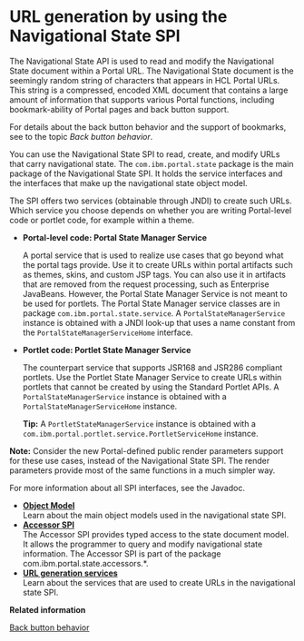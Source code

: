 # URL generation by using the Navigational State SPI

The Navigational State API is used to read and modify the Navigational State document within a Portal URL. The Navigational State document is the seemingly random string of characters that appears in HCL Portal URLs. This string is a compressed, encoded XML document that contains a large amount of information that supports various Portal functions, including bookmark-ability of Portal pages and back button support.

For details about the back button behavior and the support of bookmarks, see to the topic *Back button behavior*.

You can use the Navigational State SPI to read, create, and modify URLs that carry navigational state. The `com.ibm.portal.state` package is the main package of the Navigational State SPI. It holds the service interfaces and the interfaces that make up the navigational state object model.

The SPI offers two services (obtainable through JNDI) to create such URLs. Which service you choose depends on whether you are writing Portal-level code or portlet code, for example within a theme.

-   **Portal-level code: Portal State Manager Service**

    A portal service that is used to realize use cases that go beyond what the portal tags provide. Use it to create URLs within portal artifacts such as themes, skins, and custom JSP tags. You can also use it in artifacts that are removed from the request processing, such as Enterprise JavaBeans. However, the Portal State Manager Service is not meant to be used for portlets. The Portal State Manager service classes are in package `com.ibm.portal.state.service`. A `PortalStateManagerService` instance is obtained with a JNDI look-up that uses a name constant from the `PortalStateManagerServiceHome` interface.

-   **Portlet code: Portlet State Manager Service**

    The counterpart service that supports JSR168 and JSR286 compliant portlets. Use the Portlet State Manager Service to create URLs within portlets that cannot be created by using the Standard Portlet APIs. A `PortalStateManagerService` instance is obtained with a `PortalStateManagerServiceHome` instance.

    **Tip:** A `PortletStateManagerService` instance is obtained with a `com.ibm.portal.portlet.service.PortletServiceHome` instance.


**Note:** Consider the new Portal-defined public render parameters support for these use cases, instead of the Navigational State SPI. The render parameters provide most of the same functions in a much simpler way.

For more information about all SPI interfaces, see the Javadoc.

-   **[Object Model](../dev/obj_model.md)**  
Learn about the main object models used in the navigational state SPI.
-   **[Accessor SPI](../dev/accessor_spi.md)**  
The Accessor SPI provides typed access to the state document model. It allows the programmer to query and modify navigational state information. The Accessor SPI is part of the package com.ibm.portal.state.accessors.\*.
-   **[URL generation services](../dev/url_gen_serv.md)**  
Learn about the services that are used to create URLs in the navigational state SPI.


**Related information**  


[Back button behavior](../admin-system/backbut.md)

